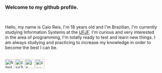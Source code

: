 ### Welcome to my github profile. 

<br />

Hello, my name is Caio Reis, I'm 18 years old and I'm Brazilian, I'm currently studying Information Systems at the <a href="https://www2.ufjf.br/ufjf/">UFJF</a>. I'm curious and very interested in the area of ​​programming, I'm totally ready to test and learn new things. I am always studying and practicing to increase my knowledge in order to become the best I can be.


##

<img alt="html" src="https://cdn.jsdelivr.net/gh/devicons/devicon/icons/html5/html5-original.svg" height="30" width="30" align="left" />
<img alt="css3" src="https://cdn.jsdelivr.net/gh/devicons/devicon/icons/css3/css3-original.svg" height="30" width="30" align="left"/>
<img alt="js" src="https://cdn.jsdelivr.net/gh/devicons/devicon/icons/javascript/javascript-original.svg" height="30" width="30" align="left"/>
<img alt="c++" src="https://cdn.jsdelivr.net/gh/devicons/devicon/icons/cplusplus/cplusplus-original.svg" height="30" width="30" align="left"/>
          
          
          
          
          
